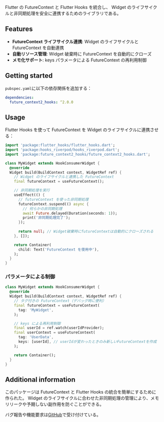 Flutter の FutureContext と Flutter Hooks を統合し、
Widget のライフサイクルと非同期処理を安全に連携するためのライブラリである。

## Features

- **FutureContext ライフサイクル連携**: Widget のライフサイクルと FutureContext を自動連携
- **自動リソース管理**: Widget 破棄時に FutureContext を自動的にクローズ
- **メモ化サポート**: keys パラメータによる FutureContext の再利用制御

## Getting started

`pubspec.yaml`に以下の依存関係を追加する：

```yaml
dependencies:
  future_context2_hooks: ^2.0.0
```

## Usage

Flutter Hooks を使って FutureContext を Widget のライフサイクルに連携させる：

```dart
import 'package:flutter_hooks/flutter_hooks.dart';
import 'package:hooks_riverpod/hooks_riverpod.dart';
import 'package:future_context2_hooks/future_context2_hooks.dart';

class MyWidget extends HookConsumerWidget {
  @override
  Widget build(BuildContext context, WidgetRef ref) {
    // Widget のライフサイクルと連携した FutureContext
    final futureContext = useFutureContext();

    // 非同期処理を実行
    useEffect(() {
      // futureContext を使った非同期処理
      futureContext.suspend(() async {
        // 何らかの非同期処理
        await Future.delayed(Duration(seconds: 1));
        print('非同期処理完了');
      });
      
      return null; // Widget破棄時にfutureContextは自動的にクローズされる
    }, []);

    return Container(
      child: Text('FutureContext を使用中'),
    );
  }
}

```

### パラメータによる制御

```dart
class MyWidget extends HookConsumerWidget {
  @override
  Widget build(BuildContext context, WidgetRef ref) {
    // タグ付きの FutureContext（デバッグ時に便利）
    final futureContext = useFutureContext(
      tag: 'MyWidget',
    );

    // keys による再利用制御
    final userId = ref.watch(userIdProvider);
    final userContext = useFutureContext(
      tag: 'UserData',
      keys: [userId], // userIdが変わったときのみ新しいFutureContextを作成
    );

    return Container();
  }
}
```

## Additional information

このパッケージは FutureContext と Flutter Hooks の統合を簡単にするために作られた。
Widget のライフサイクルに合わせた非同期処理の管理により、メモリリークや予期しない副作用を防ぐことができる。

バグ報告や機能要求は[GitHub](https://github.com/eaglesakura/flutter_armyknife)で受け付けている。
